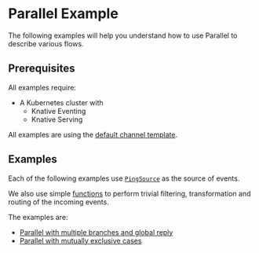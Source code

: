 # Parallel Example

The following examples will help you understand how to use Parallel to describe
various flows.

## Prerequisites

All examples require:

- A Kubernetes cluster with
  - Knative Eventing
  - Knative Serving

All examples are using the
[default channel template](../../../eventing/channels/create-default-channel.md).

## Examples

Each of the following examples use
[`PingSource`](../../../eventing/sources/ping-source/README.md) as the source of events.

We also use simple
[functions](https://github.com/lionelvillard/knative-functions) to perform
trivial filtering, transformation and routing of the incoming events.

The examples are:

- [Parallel with multiple branches and global reply](multiple-branches/README.md)
- [Parallel with mutually exclusive cases](mutual-exclusivity/README.md)
